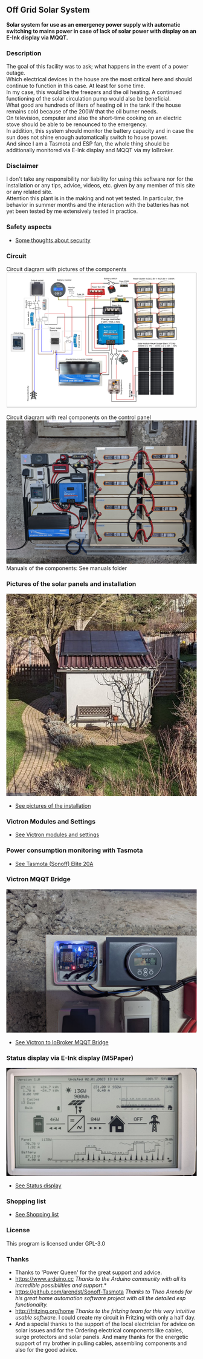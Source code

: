 ## Off Grid Solar System
   **Solar system for use as an emergency power supply with automatic switching to mains power in case of lack of solar 
     power with display on an E-Ink display via MQQT.**

### Description
   The goal of this facility was to ask; what happens in the event of a power outage.  
   Which electrical devices in the house are the most critical here and should continue to function in this case.
   At least for some time.  
   In my case, this would be the freezers and the oil heating.
   A continued functioning of the solar circulation pump would also be beneficial.  
   What good are hundreds of liters of heating oil in the tank if the house remains cold because of the 200W that the oil burner needs.  
   On television, computer and also the short-time cooking on an electric stove should be able to be renounced to the emergency.  
   In addition, this system should monitor the battery capacity and in case the sun does not shine enough automatically switch to house power.  
   And since I am a Tasmota and ESP fan, the whole thing should be additionally monitored via E-Ink display and MQQT via my IoBroker.

### Disclaimer
   I don't take any responsibility nor liability for using this software nor for the 
   installation or any tips, advice, videos, etc. given by any member of this site or any related site.  
   Attention this plant is in the making and not yet tested.
   In particular, the behavior in summer months and the interaction with the batteries has not yet been tested by me
   extensively tested in practice. 

### Safety aspects
  * [Some thoughts about security](docs/SafetyAspects.md)

### Circuit
   Circuit diagram with pictures of the components   
   ![Circuit](images/Circuit.png "Figure 2")

   Circuit diagram with real components on the control panel
   ![Circuit on the control panel](images/SolarPlant.png "Solar plant")  
   Manuals of the components: See manuals folder

### Pictures of the solar panels and installation
   ![Solar panels](./images/SolarPanels.png "Solar panels")

  * [See pictures of the installation](docs/TheSolarInstallation.md)

### Victron Modules and Settings
  * [See Victron modules and settings](docs/Victron.md)

### Power consumption monitoring with Tasmota
  * [See Tasmota (Sonoff) Elite 20A](docs/Tasmota.md)

### Victron MQQT Bridge
   ![BridgeBox](./mqqtbridge/circuit/BridgeBox.png "BridgeBox")
  * [See Victron to IoBroker MQQT Bridge](docs/VictronMQQTBridge.md)

### Status display via  E-Ink display (M5Paper)
   ![Circuit](./images/M5Paper.png "M5Paper")
  * [See Status display](docs/StatusDisplay.md)

### Shopping list
  * [See Shopping list](docs/ShoppingList.md)

### License
   This program is licensed under GPL-3.0

### Thanks
   * Thanks to 'Power Queen' for the great support and advice.
   * https://www.arduino.cc
     *Thanks to the Arduino community with all its incredible possibilities and support.** 
   * https://github.com/arendst/Sonoff-Tasmota
     *Thanks to Theo Arends for his great home automation software project with all the detailed esp functionality.*
   * http://fritzing.org/home
     *Thanks to the fritzing team for this very intuitive usable software.* 
     I could create my circuit in Fritzing with only a half day.
   * And a special thanks to the support of the local electrician for advice on solar issues and for the 
     Ordering electrical components like cables, surge protectors and solar panels.
     And many thanks for the energetic support of my brother in pulling cables, assembling
     components and also for the good advice.
   